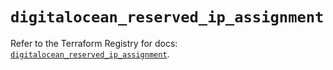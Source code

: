 # `digitalocean_reserved_ip_assignment`

Refer to the Terraform Registry for docs: [`digitalocean_reserved_ip_assignment`](https://registry.terraform.io/providers/digitalocean/digitalocean/2.44.0/docs/resources/reserved_ip_assignment).
